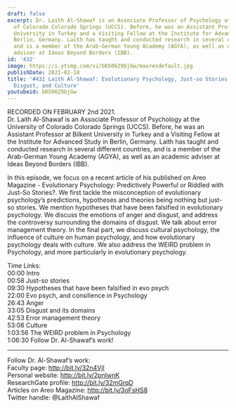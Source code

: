 ```yaml
---
draft: false
excerpt: Dr. Laith Al-Shawaf is an Associate Professor of Psychology at the University
  of Colorado Colorado Springs (UCCS). Before, he was an Assistant Professor at Bilkent
  University in Turkey and a Visiting Fellow at the Institute for Advanced Study in
  Berlin, Germany. Laith has taught and conducted research in several different countries,
  and is a member of the Arab-German Young Academy (AGYA), as well as an academic
  adviser at Ideas Beyond Borders (IBB).
id: '432'
image: https://i.ytimg.com/vi/bK506Z9bjGw/maxresdefault.jpg
publishDate: 2021-02-18
title: '#432 Laith Al-Shawaf: Evolutionary Psychology, Just-so Stories, Anger and
  Disgust, and Culture'
youtubeid: bK506Z9bjGw
---
```

RECORDED ON FEBRUARY 2nd 2021.  
Dr. Laith Al-Shawaf is an Associate Professor of Psychology at the University of Colorado Colorado Springs (UCCS). Before, he was an Assistant Professor at Bilkent University in Turkey and a Visiting Fellow at the Institute for Advanced Study in Berlin, Germany. Laith has taught and conducted research in several different countries, and is a member of the Arab-German Young Academy (AGYA), as well as an academic adviser at Ideas Beyond Borders (IBB).

In this episode, we focus on a recent article of his published on Areo Magazine - Evolutionary Psychology: Predictively Powerful or Riddled with Just-So Stories?. We first tackle the misconception of evolutionary psychology’s predictions, hypotheses and theories being nothing but just-so stories. We mention hypotheses that have been falsified in evolutionary psychology. We discuss the emotions of anger and disgust, and address the controversy surrounding the domains of disgust. We talk about error management theory. In the final part, we discuss cultural psychology, the influence of culture on human psychology, and how evolutionary psychology deals with culture. We also address the WEIRD problem in Psychology, and more particularly in evolutionary psychology.

Time Links:  
00:00 Intro  
00:58  Just-so stories  
09:30  Hypotheses that have been falsified in evo psych  
22:00  Evo psych, and consilience in Psychology  
26:43  Anger  
33:05  Disgust and its domains  
42:53  Error management theory  
53:08  Culture  
1:03:56  The WEIRD problem in Psychology  
1:06:30  Follow Dr. Al-Shawaf’s work!

---

Follow Dr. Al-Shawaf’s work:  
Faculty page: http://bit.ly/32n4VjI  
Personal website: http://bit.ly/2pnIwnK  
ResearchGate profile: http://bit.ly/32mGrqD  
Articles on Areo Magazine: http://bit.ly/3oFsHS8  
Twitter handle: @LaithAlShawaf
